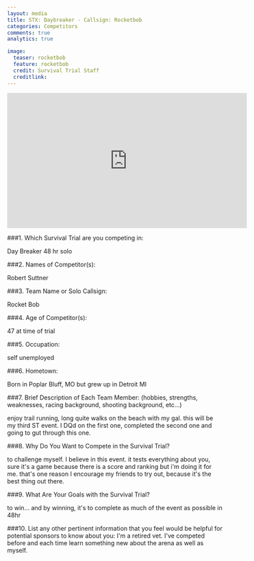 ```yaml
---
layout: media
title: STX: Daybreaker - Callsign: Rocketbob
categories: Competitors
comments: true
analytics: true

image:
  teaser: rocketbob 
  feature: rocketbob 
  credit: Survival Trial Staff
  creditlink:  
---
```

 
  
<iframe width="560" height="315" src="https://www.youtube.com/embed/7vfUEvDTzPQ" frameborder="0" allowfullscreen></iframe>

###1. Which Survival Trial are you competing in:

Day Breaker 48 hr solo
 
###2. Names of Competitor(s):

Robert Suttner
 
###3. Team Name or Solo Callsign:

 Rocket Bob
 
###4. Age of Competitor(s):

 47 at time of trial
 
###5. Occupation:

 self unemployed
 
###6. Hometown:

 Born in Poplar Bluff, MO but grew up in Detroit MI
 
###7. Brief Description of Each Team Member: (hobbies, strengths, weaknesses, racing background, shooting background, etc…)

 enjoy trail running, long quite walks on the beach with my gal.  this will be my third ST event.  I DQd on the first one, completed the second one and going to gut through this one. 
 
###8. Why Do You Want to Compete in the Survival Trial?

 to challenge myself.  I believe in this event.  it tests everything about you, sure it's a game because there is a score and ranking but i'm doing it for me.  that's one reason I encourage my friends to try out, because it's the best thing out there.  
 
###9. What Are Your Goals with the Survival Trial?

to win... and by winning, it's to complete as much of the event as possible in 48hr
 
 
###10. List any other pertinent information that you feel would be helpful for potential sponsors to know about you:
I'm a retired vet.  I've competed before and each time learn something new about the arena as well as myself.  
